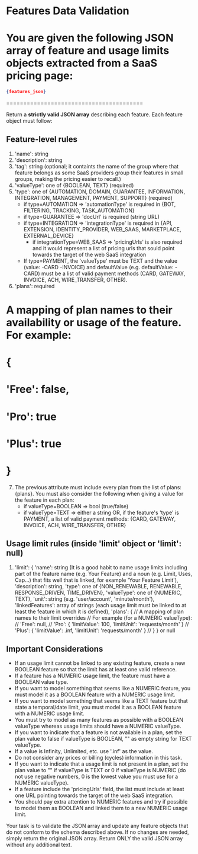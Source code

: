 # Features Data Validation

You are given the following JSON array of feature and usage limits objects extracted from a SaaS pricing page:
========================================
```json
{features_json}
```
========================================

Return a **strictly valid JSON array** describing each feature. Each feature object must follow:

## Feature-level rules
1) 'name': string
2) 'description': string
3) 'tag': string (optional; it containts the name of the group where that feature belongs as some SaaS providers group their features in small groups, making the pricing easier to recall.)
4) 'valueType': one of {BOOLEAN, TEXT} (required)
5) 'type': one of {AUTOMATION, DOMAIN, GUARANTEE, INFORMATION, INTEGRATION, MANAGEMENT, PAYMENT, SUPPORT} (required)
   - if type=AUTOMATION => 'automationType' is required in {BOT, FILTERING, TRACKING, TASK_AUTOMATION}
   - if type=GUARANTEE => 'docUrl' is required (string URL)
   - if type=INTEGRATION => 'integrationType' is required in {API, EXTENSION, IDENTITY_PROVIDER, WEB_SAAS, MARKETPLACE, EXTERNAL_DEVICE}
       * if integrationType=WEB_SAAS => 'pricingUrls' is also required and it would represent a list of pricing urls that sould point towards the target of the web SaaS integration
   - If type=PAYMENT, the 'valueType' must be TEXT and the value (value:
-CARD
-INVOICE) and defaultValue (e.g. defaultValue:
-CARD) must be a list of valid payment methods (CARD, GATEWAY, INVOICE, ACH, WIRE_TRANSFER, OTHER).
6) 'plans': required
 # A mapping of plan names to their availability or usage of the feature. For example:
 # {
 #   'Free': false,
 #   'Pro': true
 #   'Plus': true
 # }
7) The previous attribute must include every plan from the list of plans: {plans}. You must also consider the following when giving a value for the feature in each plan:
   - if valueType=BOOLEAN => bool (true/false)
   - if valueType=TEXT => either a string OR, if the feature's 'type' is PAYMENT,
     a list of valid payment methods: {CARD, GATEWAY, INVOICE, ACH, WIRE_TRANSFER, OTHER}

## Usage limit rules (inside 'limit' object or 'limit': null)
1) 'limit': {
     'name': string (It is a good habit to name usage limits including part of the feature name (e.g. Your Feature) and a noun (e.g. Limit, Uses, Cap...) that fits well that is linked, for example 'Your Feature Limit'),
     'description': string,
     'type': one of {NON_RENEWABLE, RENEWABLE, RESPONSE_DRIVEN, TIME_DRIVEN},
     'valueType': one of {NUMERIC, TEXT},
     'unit': string (e.g. 'user/account', 'minute/month'),
     'linkedFeatures': array of strings (each usage limit must be linked to at least the feature in which it is defined),
      'plans': { // A mapping of plan names to their limit overrides
       // For example (for a NUMERIC valueType):
       //   'Free': null,
       //   'Pro': { 'limitValue': 100, 'limitUnit': 'requests/month' }
       //   'Plus': { 'limitValue': .inf, 'limitUnit': 'requests/month' }
       // }
   } or null

## Important Considerations
- If an usage limit cannot be linked to any existing feature, create a new BOOLEAN feature so that the limit has at least one valid reference.
- If a feature has a NUMERIC usage limit, the feature must have a BOOLEAN value type.
- If you want to model something that seems like a NUMERIC feature, you must model it as a BOOLEAN feature with a NUMERIC usage limit.
- If you want to model something that seems like a TEXT feature but that state a temporal/date limit, you must model it as a BOOLEAN feature with a NUMERIC usage limit.
- You must try to model as many features as possible with a BOOLEAN valueType whereas usage limits should have a NUMERIC valueType.
- If you want to indicate that a feature is not available in a plan, set the plan value to false if valueType is BOOLEAN, "" as empty string for TEXT valueType.
- If a value is Infinity, Unlimited, etc. use '.inf' as the value.
- Do not consider any prices or billing (cycles) information in this task.
- If you want to indicate that a usage limit is not present in a plan, set the plan value to "" if valueType is TEXT or 0 if valueType is NUMERIC (do not use negative numbers, 0 is the lowest value you must use for a NUMERIC valueType).
- If a feature include the 'pricingUrls' field, the list must include at least one URL pointing towards the target of the web SaaS integration.
- You should pay extra attention to NUMERIC features and try if possible to model them as BOOLEAN and linked them to a new NUMERIC usage limit.

Your task is to validate the JSON array and update any feature objects that do not conform to the schema described above. If no changes are needed, simply return the original JSON array. Return ONLY the valid JSON array without any additional text. 